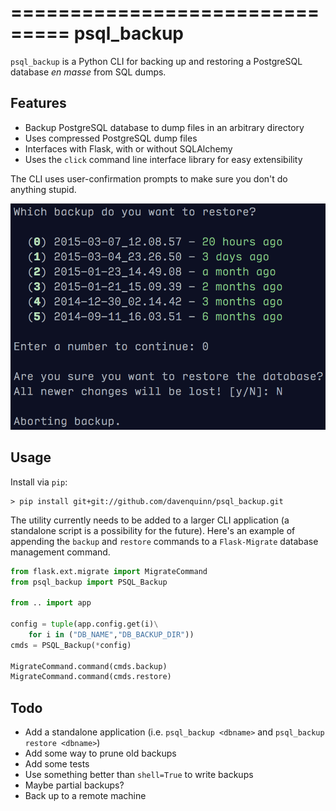 ===============================
psql_backup
===============================

`psql_backup` is a Python CLI for backing up and restoring a PostgreSQL
database *en masse* from SQL dumps.

Features
--------

* Backup PostgreSQL database to dump files in an arbitrary directory
* Uses compressed PostgreSQL dump files
* Interfaces with Flask, with or without SQLAlchemy
* Uses the `click` command line interface library for easy extensibility

The CLI uses user-confirmation prompts to make sure you don't do anything
stupid.

![Restore example](img/restore-example.png)

Usage
-----

Install via `pip`:

```
> pip install git+git://github.com/davenquinn/psql_backup.git
```

The utility currently needs to be added to a larger CLI application
(a standalone script is a possibility for the future). Here's an
example of appending the `backup` and `restore` commands to a
`Flask-Migrate` database management command.

```python
from flask.ext.migrate import MigrateCommand
from psql_backup import PSQL_Backup

from .. import app

config = tuple(app.config.get(i)\
    for i in ("DB_NAME","DB_BACKUP_DIR"))
cmds = PSQL_Backup(*config)

MigrateCommand.command(cmds.backup)
MigrateCommand.command(cmds.restore)
```

Todo
----

* Add a standalone application (i.e. `psql_backup <dbname>`
  and `psql_backup restore <dbname>`)
* Add some way to prune old backups
* Add some tests
* Use something better than `shell=True` to write backups
* Maybe partial backups?
* Back up to a remote machine
